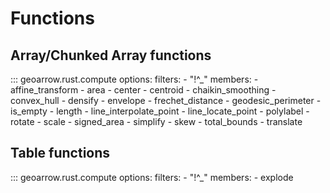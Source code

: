 # Functions

## Array/Chunked Array functions

::: geoarrow.rust.compute
    options:
      filters:
        - "!^_"
      members:
        - affine_transform
        - area
        - center
        - centroid
        - chaikin_smoothing
        - convex_hull
        - densify
        - envelope
        - frechet_distance
        - geodesic_perimeter
        - is_empty
        - length
        - line_interpolate_point
        - line_locate_point
        - polylabel
        - rotate
        - scale
        - signed_area
        - simplify
        - skew
        - total_bounds
        - translate

## Table functions

::: geoarrow.rust.compute
    options:
      filters:
        - "!^_"
      members:
        - explode

